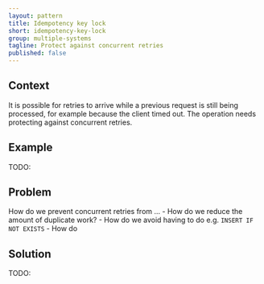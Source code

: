 ```yaml
---
layout: pattern
title: Idempotency key lock
short: idempotency-key-lock
group: multiple-systems
tagline: Protect against concurrent retries
published: false
---
```


## Context

It is possible for retries to arrive while a previous request is still being processed, for example because the client timed out. The operation needs protecting against concurrent retries.

## Example

TODO:

## Problem

How do we prevent concurrent retries from …
    - How do we reduce the amount of duplicate work?
    - How do we avoid having to do e.g. `INSERT IF NOT EXISTS`
    - How do

## Solution

TODO:
